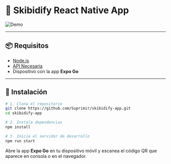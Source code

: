 # 🎵 Skibidify React Native App

![Demo](https://i.imgur.com/WaC4toT.gif)

---

## 📦 Requisitos

- [Node.js](https://nodejs.org/)
- [API Necesaria](https://github.com/Suprimir/audio-url-resolver-yt-dlp)
- Dispositivo con la app **Expo Go**

---

## 🚀 Instalación

```bash
# 1. Clona el repositorio
git clone https://github.com/Suprimir/skibidify-app.git
cd skibidify-app

# 2. Instala dependencias
npm install

# 3. Inicia el servidor de desarrollo
npm run start
```

Abre la app **Expo Go** en tu dispositivo móvil y escanea el código QR que aparece en consola o en el navegador.

